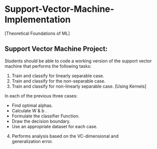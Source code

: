 # Support-Vector-Machine-Implementation
[Theoretical Foundations of ML]
## Support Vector Machine Project:</br>
Students should be able to code a working version of the support vector machine that performs the following tasks:
1. Train and classify for linearly separable case.
2. Train and classify for the non-separable case. 
3. Train and classify for non-linearly separable case. [Using Kernels]

In each of the previous three cases:</br>
* Find optimal alphas.
* Calculate W & b .
* Formulate the classifier Function.
* Draw the decision boundary.
* Use an appropriate dataset for each case.

4. Performs analysis based on the VC-dimensional and generalization error.
